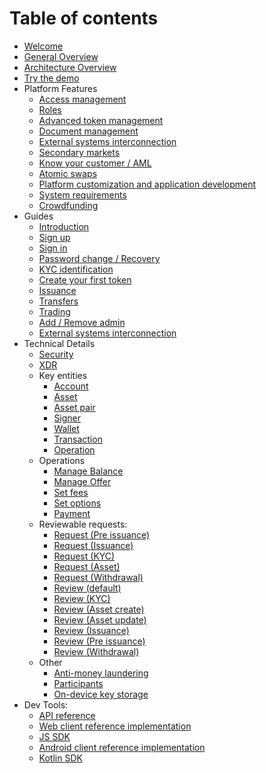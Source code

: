 # Table of contents
* [Welcome](index.md)
* [General Overview](general_overview.md)
* [Architecture Overview](architecture.md)
* [Try the demo](installation.md)
* Platform Features
    * [Aссess management](features/access_management.md)
    * [Roles](features/roles.md)
    * [Advanced token management](features/tokens_management.md)
    * [Document management](features/document_management.md)
    * [External systems interconnection](features/exsys_connection.md)
    * [Secondary markets](features/dex.md)
    * [Know your customer / AML](features/kyc.md)
    * [Atomic swaps](features/atomic_swaps.md)
    * [Platform customization and application development](features/customization.md)
    * [System requirements](features/sys_requirements.md)
    * [Crowdfunding](features/crowdfunding.md)
* Guides
    * [Introduction](tech/guides/intro.md)
    * [Sign up](tech/guides/sign_up.md)
    * [Sign in](tech/guides/sign_in.md)
    * [Password change / Recovery](tech/guides/password_change_recovery.md)
    * [KYC identification](tech/guides/kyc.md)
    * [Create your first token](tech/guides/create_token.md)
    * [Issuance](tech/guides/issuance.md)
    * [Transfers](tech/guides/transfer.md)
    * [Trading](tech/guides/trading.md)
    * [Add / Remove admin](tech/guides/admin_management.md)
    * [External systems interconnection](tech/guides/external_interconnection.md)
* Technical Details
    * [Security](tech/security.md)
    * [XDR](tech/xdr.md)
    * Key entities
        * [Account](tech/key_entities/accounts.md)
        * [Asset](tech/key_entities/asset.md)
        * [Asset pair](tech/key_entities/asset_pair.md)
        * [Signer](tech/key_entities/signer.md)
        * [Wallet](tech/key_entities/wallet.md)
        * [Transaction](tech/key_entities/transaction.md)
        * [Operation](tech/key_entities/operation.md)
    * Operations
        * [Manage Balance](tech/operations/manage_balance.md)
        * [Manage Offer](tech/operations/manage_offer.md)
        * [Set fees](tech/operations/set_fees.md)
        * [Set options](tech/operations/set_options.md)
        * [Payment](tech/operations/payment.md)
    * Reviewable requests:
        * [Request (Pre issuance)](tech/requests/request_pre_issuance.md)
        * [Request (Issuance)](tech/requests/request_issuance.md)
        * [Request (KYC)](tech/requests/request_kyc.md)
        * [Request (Asset)](tech/requests/request_asset.md)
        * [Request (Withdrawal)](tech/requests/request_withdrawal.md)
        * [Review (default)](tech/requests/review.md)
        * [Review (KYC)](tech/requests/review_kyc.md)
        * [Review (Asset create)](tech/requests/review_asset_creation.md)
        * [Review (Asset update)](tech/requests/review_asset_update.md)
        * [Review (Issuance)](tech/requests/review_issuance.md)
        * [Review (Pre issuance)](tech/requests/review_pre_issuance.md)
        * [Review (Withdrawal)](tech/requests/review_withdrawal.md)
    * Other
        * [Anti-money laundering](features/aml_alerts.md)
        * [Participants](tech/other/participants.md)  
        * [On-device key storage](tech/other/on_device_key_storage.md)      
* Dev Tools:
    * [API reference](https://tokend.gitlab.io/docs/)
    * [Web client reference implementation](https://github.com/tokend/client-scaffold)
    * [JS SDK](https://github.com/tokend/js-sdk)
    * [Android client reference implementation](https://github.com/tokend/android-client)
    * [Kotlin SDK](https://github.com/tokend/kotlin-sdk)
